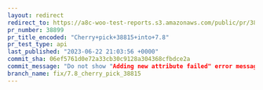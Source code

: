 ```yaml
---
layout: redirect
redirect_to: https://a8c-woo-test-reports.s3.amazonaws.com/public/pr/38899/api/index.html
pr_number: 38899
pr_title_encoded: "Cherry+pick+38815+into+7.8"
pr_test_type: api
last_published: "2023-06-22 21:03:56 +0000"
commit_sha: 06ef5761d0e72a33cb30c9128a304368cfbdce2a
commit_message: "Do not show "Adding new attribute failed" error message when loading …"
branch_name: fix/7.8_cherry_pick_38815
---
```

